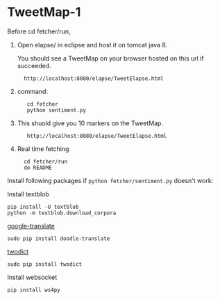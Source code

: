 # TweetMap-1


Before cd fetcher/run,

1. Open elapse/ in eclipse and host it on tomcat java 8. 
   
   You should see a TweetMap on your browser hosted on this url if succeeded.
         
         http://localhost:8080/elapse/TweetElapse.html
          
2. command: 

          cd fetcher
          python sentiment.py

3. This shuold give you 10 markers on the TweetMap. 
      
          http://localhost:8080/elapse/TweetElapse.html



4. Real time fetching
         
         cd fetcher/run
         do README
         
Install following packages if `python fetcher/sentiment.py` doesn't work:

Install textblob

    pip install -U textblob
    python -m textblob.download_corpora

[google-translate](https://github.com/MrS0m30n3/google-translate)

    sudo pip install doodle-translate
 
[twodict](https://github.com/MrS0m30n3/twodict)
    
    sudo pip install twodict

Install websocket

    pip install ws4py
